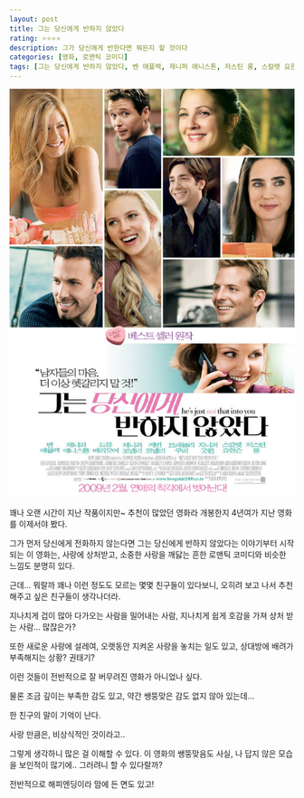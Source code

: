 ```yaml
---
layout: post
title: 그는 당신에게 반하지 않았다
rating: ⭐️⭐️⭐️⭐️
description: 그가 당신에게 반한다면 뭐든지 할 것이다
categories: [영화, 로맨틱 코미디]
tags: [그는 당신에게 반하지 않았다, 벤 애플렉, 제니퍼 애니스톤, 저스틴 롱, 스칼렛 요한슨]
---
```


![그는 당신에게 반하지 않았다](../../img/2013/he_is_just_not_that_into_you.jpg)

꽤나 오랜 시간이 지난 작품이지만~ 추천이 많았던 영화라 개봉한지 4년여가 지난 영화를 이제서야 봤다.


그가 먼저 당신에게 전화하지 않는다면 그는 당신에게 반하지 않았다는 이야기부터 시작되는 이 영화는, 사랑에 상처받고, 소중한 사랑을 깨닳는 흔한 로맨틱 코미디와 비슷한 느낌도 분명히 있다.



근데... 뭐랄까 꽤나 이런 정도도 모르는 몇몇 친구들이 있다보니, 오히려 보고 나서 추천해주고 싶은 친구들이 생각나더라.



지나치게 겁이 많아 다가오는 사람을 밀어내는 사람, 지나치게 쉽게 호감을 가져 상처 받는 사람... 많잖은가?



또한 새로운 사랑에 설레여, 오랫동안 지켜온 사랑을 놓치는 일도 있고, 상대방에 배려가 부족해지는 상황? 권태기?



이런 것들이 전반적으로 잘 버무려진 영화가 아니었나 싶다.



물론 조금 깊이는 부족한 감도 있고, 약간 쌩뚱맞은 감도 없지 않아 있는데...



한 친구의 말이 기억이 난다.

사랑 만큼은, 비상식적인 것이라고..

그렇게 생각하니 많은 걸 이해할 수 있다. 이 영화의 쌩뚱맞음도 사실, 나 답지 않은 모습을 보인적이 많기에.. 그러려니 할 수 있다랄까?

전반적으로 해피엔딩이라 맘에 든 면도 있고!